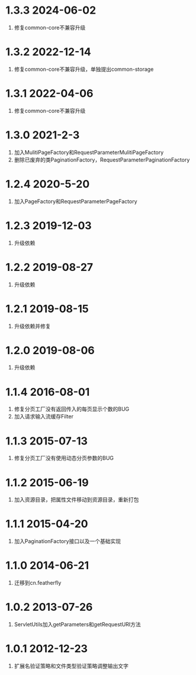 # 1.3.3 2024-06-02
1. 修复common-core不兼容升级

# 1.3.2 2022-12-14
1. 修复common-core不兼容升级，单独提出common-storage

# 1.3.1 2022-04-06
1. 修复common-core不兼容升级

# 1.3.0 2021-2-3
1. 加入MulitiPageFactory和RequestParameterMulitiPageFactory
2. 删除已废弃的类PaginationFactory，RequestParameterPaginationFactory
   
# 1.2.4 2020-5-20
1. 加入PageFactory和RequestParameterPageFactory
   
# 1.2.3 2019-12-03
1. 升级依赖
   
# 1.2.2 2019-08-27
1. 升级依赖
   
# 1.2.1 2019-08-15 
1. 升级依赖并修复
   
# 1.2.0 2019-08-06
1. 升级依赖

# 1.1.4 2016-08-01
1. 修复分页工厂没有返回传入的每页显示个数的BUG
2. 加入请求输入流缓存Filter
   
# 1.1.3 2015-07-13 
1. 修复分页工厂没有使用动态分页参数的BUG
	
# 1.1.2 2015-06-19
1. 加入资源目录，把属性文件移动到资源目录，重新打包
	
# 1.1.1 2015-04-20
1. 加入PaginationFactory接口以及一个基础实现

# 1.1.0 2014-06-21
1. 迁移到cn.featherfly
	
# 1.0.2 2013-07-26
1. ServletUtils加入getParameters和getRequestURI方法

# 1.0.1 2012-12-23
1. 扩展名验证策略和文件类型验证策略调整输出文字